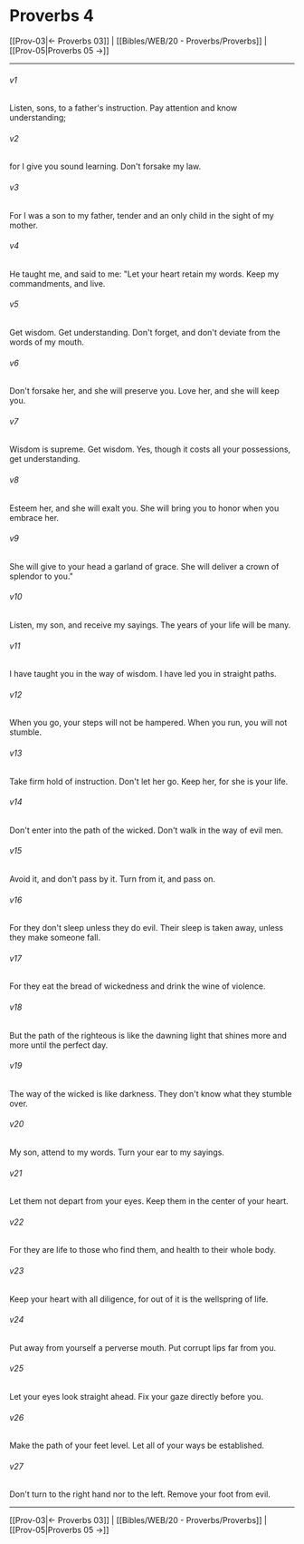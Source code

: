 # Proverbs 4

[[Prov-03|← Proverbs 03]] | [[Bibles/WEB/20 - Proverbs/Proverbs]] | [[Prov-05|Proverbs 05 →]]
***



###### v1 
Listen, sons, to a father's instruction. Pay attention and know understanding; 

###### v2 
for I give you sound learning. Don't forsake my law. 

###### v3 
For I was a son to my father, tender and an only child in the sight of my mother. 

###### v4 
He taught me, and said to me: "Let your heart retain my words. Keep my commandments, and live. 

###### v5 
Get wisdom. Get understanding. Don't forget, and don't deviate from the words of my mouth. 

###### v6 
Don't forsake her, and she will preserve you. Love her, and she will keep you. 

###### v7 
Wisdom is supreme. Get wisdom. Yes, though it costs all your possessions, get understanding. 

###### v8 
Esteem her, and she will exalt you. She will bring you to honor when you embrace her. 

###### v9 
She will give to your head a garland of grace. She will deliver a crown of splendor to you." 

###### v10 
Listen, my son, and receive my sayings. The years of your life will be many. 

###### v11 
I have taught you in the way of wisdom. I have led you in straight paths. 

###### v12 
When you go, your steps will not be hampered. When you run, you will not stumble. 

###### v13 
Take firm hold of instruction. Don't let her go. Keep her, for she is your life. 

###### v14 
Don't enter into the path of the wicked. Don't walk in the way of evil men. 

###### v15 
Avoid it, and don't pass by it. Turn from it, and pass on. 

###### v16 
For they don't sleep unless they do evil. Their sleep is taken away, unless they make someone fall. 

###### v17 
For they eat the bread of wickedness and drink the wine of violence. 

###### v18 
But the path of the righteous is like the dawning light that shines more and more until the perfect day. 

###### v19 
The way of the wicked is like darkness. They don't know what they stumble over. 

###### v20 
My son, attend to my words. Turn your ear to my sayings. 

###### v21 
Let them not depart from your eyes. Keep them in the center of your heart. 

###### v22 
For they are life to those who find them, and health to their whole body. 

###### v23 
Keep your heart with all diligence, for out of it is the wellspring of life. 

###### v24 
Put away from yourself a perverse mouth. Put corrupt lips far from you. 

###### v25 
Let your eyes look straight ahead. Fix your gaze directly before you. 

###### v26 
Make the path of your feet level. Let all of your ways be established. 

###### v27 
Don't turn to the right hand nor to the left. Remove your foot from evil.

***
[[Prov-03|← Proverbs 03]] | [[Bibles/WEB/20 - Proverbs/Proverbs]] | [[Prov-05|Proverbs 05 →]]
